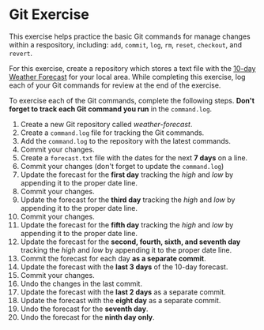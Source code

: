 # Git Exercise
This exercise helps practice the basic Git commands for manage changes within a respository, including: `add`, `commit`, `log`, `rm`, `reset`, `checkout`, and `revert`.

For this exercise, create a repository which stores a text file with the [10-day Weather Forecast](https://weather.com/tenday) for your local area. While completing this exercise, log each of your Git commands for review at the end of the exercise.

To exercise each of the Git commands, complete the following steps. **Don't forget to track each Git command you run** in the `command.log`.

1. Create a new Git repository called _weather-forecast_.
2. Create a `command.log` file for tracking the Git commands.
3. Add the `command.log` to the repository with the latest commands.
4. Commit your changes.
5. Create a `forecast.txt` file with the dates for the next **7 days** on a line.
6. Commit your changes (don't forget to update the `command.log`)
7. Update the forecast for the **first day** tracking the _high_ and _low_ by appending it to the proper date line.
8. Commit your changes.
9. Update the forecast for the **third day** tracking the _high_ and _low_ by appending it to the proper date line.
10. Commit your changes.
11. Update the forecast for the **fifth day** tracking the _high_ and _low_ by appending it to the proper date line.
12. Update the forecast for the **second, fourth, sixth, and seventh day** tracking the _high_ and _low_ by appending it to the proper date line.
13. Commit the forecast for each day **as a separate commit**.
14. Update the forecast with the **last 3 days** of the 10-day forecast.
15. Commit your changes.
16. Undo the changes in the last commit.
17. Update the forecast with the **last 2 days** as a separate commit.
18. Update the forecast with the **eight day** as a separate commit.
19. Undo the forecast for the **seventh day**.
20. Undo the forecast for the **ninth day only**.
